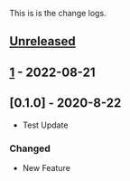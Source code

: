This is is the change logs.

## [Unreleased]

## [1] - 2022-08-21

## [0.1.0] - 2020-8-22

-   Test Update

### Changed

-   New Feature

[Unreleased]: https://github.com/coralewh/test-actions/compare/1...HEAD

[1]: https://github.com/coralewh/test-actions/compare/0.1.0...1
